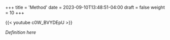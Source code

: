 +++
title = 'Method'
date = 2023-09-10T13:48:51-04:00
draft = false
weight = 10
+++

{{< youtube c0W_BVYDEpU >}}

*Definition here*